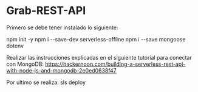 # Grab-REST-API

Primero se debe tener instalado lo siguiente:

npm init -y
npm i --save-dev serverless-offline
npm i --save mongoose dotenv

Realizar las instrucciones explicadas en el siguiente tutorial para conectar con MongoDB:
https://hackernoon.com/building-a-serverless-rest-api-with-node-js-and-mongodb-2e0ed0638f47

Por ultimo se realiza:
sls deploy

